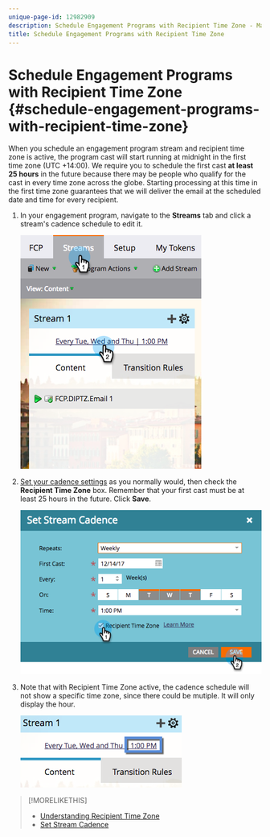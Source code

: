 ```yaml
---
unique-page-id: 12982909
description: Schedule Engagement Programs with Recipient Time Zone - Marketo Docs - Product Documentation
title: Schedule Engagement Programs with Recipient Time Zone
---
```


# Schedule Engagement Programs with Recipient Time Zone {#schedule-engagement-programs-with-recipient-time-zone}

When you schedule an engagement program stream and recipient time zone is active, the program cast will start running at midnight in the first time zone (UTC +14:00). We require you to schedule the first cast **at least 25 hours** in the future because there may be people who qualify for the cast in every time zone across the globe. Starting processing at this time in the first time zone guarantees that we will deliver the email at the scheduled date and time for every recipient.

1. In your engagement program, navigate to the **Streams** tab and click a stream's cadence schedule to edit it.

   ![](assets/image2017-12-5-13-3a36-3a21.png)

1. [Set your cadence settings](/help/marketo/product-docs/email-marketing/drip-nurturing/engagement-program-streams/set-stream-cadence.md) as you normally would, then check the **Recipient Time Zone** box. Remember that your first cast must be at least 25 hours in the future. Click **Save**.

   ![](assets/image2017-12-5-13-3a50-3a32.png)

1. Note that with Recipient Time Zone active, the cadence schedule will not show a specific time zone, since there could be mutiple. It will only display the hour.

   ![](assets/image2017-12-5-13-3a56-3a21.png)

>[!MORELIKETHIS]
>
>* [Understanding Recipient Time Zone](/help/marketo/product-docs/email-marketing/email-programs/email-program-actions/scheduling-with-recipient-time-zone/understanding-recipient-time-zone.md)
>* [Set Stream Cadence](/help/marketo/product-docs/email-marketing/drip-nurturing/engagement-program-streams/set-stream-cadence.md)
